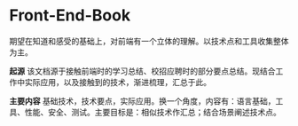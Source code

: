 # Front-End-Book

期望在知道和感受的基础上，对前端有一个立体的理解。以技术点和工具收集整体为主。

**起源** 该文档源于接触前端时的学习总结、校招应聘时的部分要点总结。现结合工作中实际应用，以及接触到的技术，渐进梳理，汇总于此。

**主要内容** 基础技术，技术要点，实际应用。换一个角度，内容有：语言基础，工具、性能、安全、测试。主要目标是：相似技术作汇总；结合场景阐述技术点。

